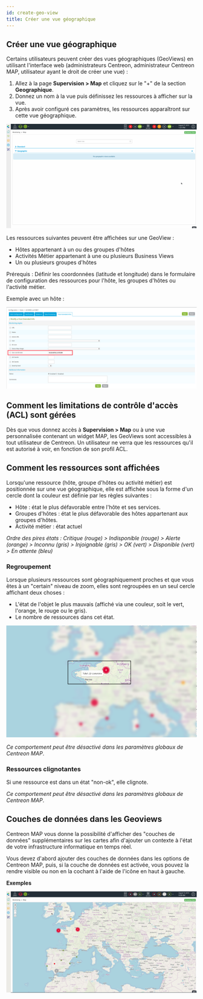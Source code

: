 ```yaml
---
id: create-geo-view
title: Créer une vue géographique
---
```


## Créer une vue géographique

Certains utilisateurs peuvent créer des vues géographiques (GeoViews) en utilisant l'interface web (administrateurs Centreon, administrateur Centreon MAP, utilisateur ayant le droit de créer une vue) :

1. Allez à la page **Supervision > Map** et cliquez sur le "+" de la section **Geographique**.
2. Donnez un nom à la vue puis définissez les ressources à afficher sur la vue.
3. Après avoir configuré ces paramètres, les ressources apparaîtront sur cette vue géographique.

![image](../assets/graph-views/geo_view_creation.gif)

Les ressources suivantes peuvent être affichées sur une GeoView :

- Hôtes appartenant à un ou des groupes d'hôtes
- Activités Métier appartenant à une ou plusieurs Business Views
- Un ou plusieurs groupes d'hôtes

Prérequis : Définir les coordonnées (latitude et longitude) dans le formulaire de configuration des ressources pour l'hôte, les groupes d'hôtes ou l'activité métier.

Exemple avec un hôte :

![image](../assets/graph-views/host_geocoord.png)

## Comment les limitations de contrôle d'accès (ACL) sont gérées

Dès que vous donnez accès à **Supervision > Map** ou à une vue personnalisée contenant un widget MAP, les GeoViews sont accessibles à tout utilisateur de Centreon.
Un utilisateur ne verra que les ressources qu'il est autorisé à voir, en fonction de son profil ACL.

## Comment les ressources sont affichées

Lorsqu'une ressource (hôte, groupe d'hôtes ou activité métier) est positionnée sur une vue géographique, elle est affichée sous la forme d'un cercle dont la couleur est définie par les règles suivantes :

- Hôte : état le plus défavorable entre l'hôte et ses services.
- Groupes d'hôtes : état le plus défavorable des hôtes appartenant aux groupes d'hôtes.
- Activité métier : état actuel

*Ordre des pires états : Critique (rouge) \> Indisponible (rouge) \> Alerte (orange) \>
Inconnu (gris) \> Injoignable (gris) \> OK (vert) \> Disponible (vert) \> En attente (bleu)*

### Regroupement

Lorsque plusieurs ressources sont géographiquement proches et que vous êtes à un "certain" niveau de zoom, elles sont regroupées en un seul cercle affichant deux choses :

- L'état de l'objet le plus mauvais (affiché via une couleur, soit le vert, l'orange, le rouge ou le gris).
- Le nombre de ressources dans cet état.

![image](../assets/graph-views/geo_marker_clustering_infos.png)

*Ce comportement peut être désactivé dans les paramètres globaux de Centreon MAP*.

### Ressources clignotantes

Si une ressource est dans un état "non-ok", elle clignote.

*Ce comportement peut être désactivé dans les paramètres globaux de Centreon MAP*.

## Couches de données dans les Geoviews

Centreon MAP vous donne la possibilité d'afficher des "couches de données" supplémentaires sur les cartes afin d'ajouter un contexte à l'état de votre infrastructure informatique en temps réel.

Vous devez d'abord ajouter des couches de données dans les options de Centreon MAP, puis, si la couche de données est activée, vous pouvez la rendre visible ou non en la cochant à l'aide de l'icône en haut à gauche.

**Exemples**

![image](../assets/graph-views/geoview_datalayers.gif)

